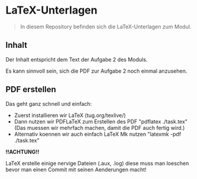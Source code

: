 ﻿# LaTeX-Unterlagen

> In diesem Repository befinden sich die LaTeX-Unterlagen zum Modul.

## Inhalt


Der Inhalt entspricht dem Text der Aufgabe 2 des Moduls.

Es kann sinnvoll sein, sich die PDF zur Aufgabe 2 noch einmal anzusehen.


## PDF erstellen


Das geht ganz schnell und einfach:

- Zuerst installieren wir LaTeX (tug.org/texlive/)
- Dann nutzen wir PDFLaTeX zum Erstellen des PDF
	"pdflatex ./task.tex" (Das muessen wir mehrfach machen, damit die PDF auch fertig wird.)
- Alternativ koennen wir auch einfach LaTeX Mk nutzen 
	"latexmk -pdf ./task.tex"


**!!ACHTUNG!!**

LaTeX erstelle einige nervige Dateien (.aux, .log) diese muss man loeschen bevor man einen Commit mit seinen Aenderungen macht!

